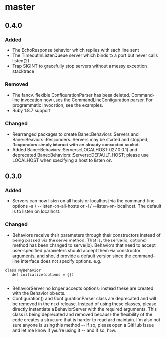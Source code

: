 # master

## 0.4.0

### Added
 * The EchoResponse behavior which replies with each line sent
 * The TimeoutInListenQueue server which binds to a port but never calls listen(2)
 * Trap SIGINT to gracefully stop servers without a messy exception stacktrace

### Removed
 * The fancy, flexible ConfigurationParser has been deleted. Command-line invocation now uses the CommandLineConfiguration parser.  For programmatic invocation, see the examples.
 * Ruby 1.8.7 support

### Changed
  * Rearranged packages to create Bane::Behaviors::Servers and Bane::Beaviors::Responders.  Servers may be started and stopped; Responders simply interact with an already connected socket.
  * Added Bane::Behaviors::Servers::LOCALHOST (127.0.0.1) and deprecated Bane::Behaviors::Servers::DEFAULT_HOST; please use LOCALHOST when specifying a host to listen on.

## 0.3.0

### Added
 * Servers can now listen on all hosts or localhost via the command-line options -a / --listen-on-all-hosts or -l / --listen-on-localhost.  The default is to listen on localhost.


### Changed
 * Behaviors receive their parameters through their constructors instead of being passed via the serve method.  That is,
  the serve(io, options) method has been changed to serve(io).  Behaviors that need to accept user-specified parameters
  should accept them via constructor arguments, and should provide a default version since the command-line interface
  does not specify options.  e.g.

```
class MyBehavior
   def initialize(options = {})
   ...
```

* BehaviorServer no longer accepts options; instead these are created with the Behavior objects.
* Configuration() and ConfigurationParser class are deprecated and will be removed in the next release.  Instead of 
  using these classes, please directly instantiate a BehaviorServer with the required arguments.  This class is being
  deprecated and removed because the flexibility of the code creates a structure that is harder to read and maintain.
  I'm also not sure anyone is using this method -- if so, please open a GitHub Issue and let me know if you're using 
  it -- and if so, how.



